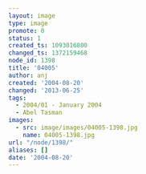 ```yaml
---
layout: image
type: image
promote: 0
status: 1
created_ts: 1093016800
changed_ts: 1372159468
node_id: 1398
title: '04005'
author: anj
created: '2004-08-20'
changed: '2013-06-25'
tags:
  - 2004/01 - January 2004
  - Abel Tasman
images:
  - src: image/images/04005-1398.jpg
    name: 04005-1398.jpg
url: "/node/1398/"
aliases: []
date: '2004-08-20'
---
```


